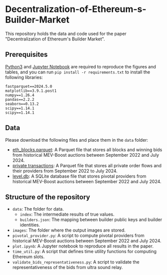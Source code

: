 # Decentralization-of-Ethereum-s-Builder-Market

This repository holds the data and code used for the paper "Decentralization of Ethereum's Builder Market".

## Prerequisites

[Python3](https://www.python.org/downloads/) and [Jupyter Notebook](https://jupyter-notebook-beginner-guide.readthedocs.io/en/latest/install.html) are required to reproduce the figures and tables, and you can run `pip install -r requirements.txt` to install the following libraries:

```
fastparquet==2024.5.0
matplotlib==3.9.1.post1
numpy==1.26.4
pandas==2.2.2
seaborn==0.13.2
scipy==1.14.1
scipy==1.14.1
```

## Data

Please download the following files and place them in the `data` folder:

- [eth_blocks.parquet](https://auction-dataset.s3.us-east-2.amazonaws.com/others/eth_blocks.parquet): A Parquet file that stores all blocks and winning bids from historical MEV-Boost auctions between September 2022 and July 2024.
- [private transactions](https://auction-dataset.s3.us-east-2.amazonaws.com/others/private_transactions.parquet): A Parquet file that stores all private order flows and their providers from September 2022 to July 2024.
- [level.db](https://auction-dataset.s3.us-east-2.amazonaws.com/others/level.db): A SQLite database file that stores pivotal providers from historical MEV-Boost auctions between September 2022 and July 2024.


## Structure of the repository

- `data`: The folder for data.
    - `index`: The intermediate results of true values.
    - `builders.json`: The mapping between builder public keys and builder identities.
- `images`: The folder where the output images are stored.
- `pivotal_provider.py`: A script to compute pivotal providers from historical MEV-Boost auctions between September 2022 and July 2024.
- `plot.ipynb`: A Jupyter notebook to reproduce all results in the paper.
- `time_util.py`: A script that defines time utility functions for computing Ethereum slots.
- `validate_bids_representativeness.py`: A script to validate the representativeness of the bids from ultra sound relay.